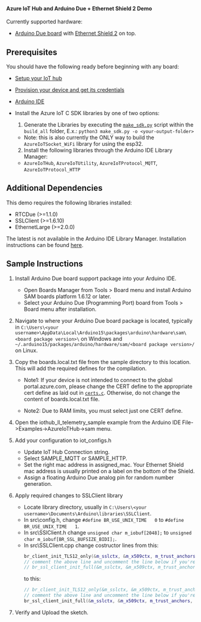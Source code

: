 #### Azure IoT Hub and Arduino Due + Ethernet Shield 2 Demo

Currently supported hardware:

- [Arduino Due board](https://store.arduino.cc/arduino-due) with [Ethernet Shield 2](https://store.arduino.cc/arduino-ethernet-shield-2) on top.

## Prerequisites

You should have the following ready before beginning with any board:

-   [Setup your IoT hub](https://github.com/Azure/azure-iot-device-ecosystem/blob/master/setup_iothub.md)

-   [Provision your device and get its credentials](https://github.com/Azure/azure-iot-device-ecosystem/blob/master/setup_iothub.md#create-new-device-in-the-iot-hub-device-identity-registry)

-   [Arduino IDE](https://www.arduino.cc/en/Main/Software)

-   Install the Azure IoT C SDK libraries by one of two options:
	1. Generate the Libraries by executing the [`make_sdk.py`](https://github.com/Azure/azure-iot-pal-arduino/blob/master/build_all/make_sdk.py) script within the `build_all` folder, E.x.: `python3 make_sdk.py -o <your-output-folder>`
	- Note: this is also currently the ONLY way to build the `AzureIoTSocket_WiFi` library for using the esp32.
	
	2. Install the following libraries through the Arduino IDE Library Manager:
	-   `AzureIoTHub`, `AzureIoTUtility`, `AzureIoTProtocol_MQTT`, `AzureIoTProtocol_HTTP`

## Additional Dependencies

This demo requires the following libraries installed:
   - RTCDue (>=1.1.0)
   - SSLClient (>=1.6.10)
   - EthernetLarge (>=2.0.0)

The latest is not available in the Arduino IDE Library Manager. Installation instructions can be found [here](https://github.com/OPEnSLab-OSU/SSLClient#sslclient-with-ethernet).

## Sample Instructions

1. Install Arduino Due board support package into your Arduino IDE.
    - Open Boards Manager from Tools > Board menu and install Arduino SAM boards platform 1.6.12 or later.
    - Select your Arduino Due (Programming Port) board from Tools > Board menu after installation.

2. Navigate to where your Arduino Due board package is located, typically in `C:\Users\<your username>\AppData\Local\Arduino15\packages\arduino\hardware\sam\<board package version>\` on  Windows and `~/.arduino15/packages/arduino/hardware/sam/<board package version>/` on Linux.

3. Copy the boards.local.txt file from the sample directory to this location. This will add the required defines for the compilation. 

	- Note1: If your device is not intended to connect to the global portal.azure.com, please change the CERT define to the appropriate cert define as laid out in [`certs.c`](https://github.com/Azure/azure-iot-sdk-c/blob/master/certs/certs.c).
    Otherwise, do not change the content of boards.local.txt file.
	
	- Note2: Due to RAM limits, you must select just one CERT define.

4. Open the iothub_ll_telemetry_sample example from the Arduino IDE File->Examples->AzureIoTHub->sam menu.

5. Add your configuration to iot_configs.h
    - Update IoT Hub Connection string.
    - Select SAMPLE_MQTT or SAMPLE_HTTP.
    - Set the right mac address in assigned_mac. Your Ethernet Shield mac address is usually printed on a label on the bottom of the Shield.
    - Assign a floating Arduino Due analog pin for random number generation.
6. Apply required changes to SSLClient library
    - Locate library directory, usually in `C:\Users\<your username>\Documents\Arduino\libraries\SSLClient`.
    - In src\config.h, change `#define BR_USE_UNIX_TIME   0` to `#define BR_USE_UNIX_TIME   1`.
    - In src\SSlClient.h change `unsigned char m_iobuf[2048];` to `unsigned char m_iobuf[BR_SSL_BUFSIZE_BIDI];`.
    - In src\SSLClient.cpp change costructor lines from this:
        ```C++
        br_client_init_TLS12_only(&m_sslctx, &m_x509ctx, m_trust_anchors, m_trust_anchors_num);
        // comment the above line and uncomment the line below if you're having trouble connecting over SSL
        // br_ssl_client_init_full(&m_sslctx, &m_x509ctx, m_trust_anchors, m_trust_anchors_num);
        ```
        to this:
        ```C++
        // br_client_init_TLS12_only(&m_sslctx, &m_x509ctx, m_trust_anchors, m_trust_anchors_num);
        // comment the above line and uncomment the line below if you're having trouble connecting over SSL
        br_ssl_client_init_full(&m_sslctx, &m_x509ctx, m_trust_anchors, m_trust_anchors_num);
        ```

7. Verify and Upload the sketch.
